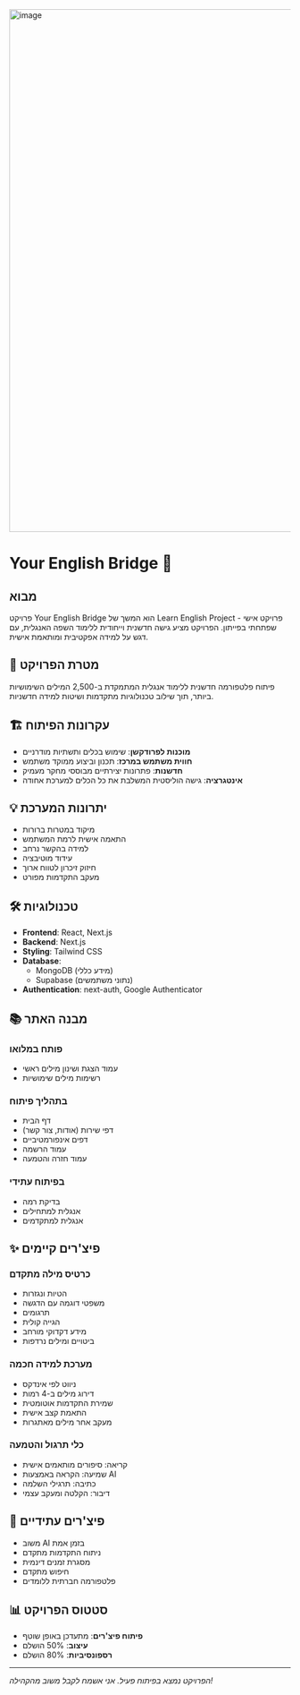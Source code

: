 <img width="934" alt="image" src="https://github.com/user-attachments/assets/0e5dd899-46fe-4eab-b039-40702948dc04" />

# Your English Bridge 🌉

## מבוא
פרויקט Your English Bridge הוא המשך של Learn English Project - פרויקט אישי שפתחתי בפייתון. הפרויקט מציע גישה חדשנית וייחודית ללימוד השפה האנגלית, עם דגש על למידה אפקטיבית ומותאמת אישית.

## 🎯 מטרת הפרויקט
פיתוח פלטפורמה חדשנית ללימוד אנגלית המתמקדת ב-2,500 המילים השימושיות ביותר, תוך שילוב טכנולוגיות מתקדמות ושיטות למידה חדשניות.

## 🏗️ עקרונות הפיתוח
- **מוכנות לפרודקשן**: שימוש בכלים ותשתיות מודרניים
- **חווית משתמש במרכז**: תכנון וביצוע ממוקד משתמש
- **חדשנות**: פתרונות יצירתיים מבוססי מחקר מעמיק
- **אינטגרציה**: גישה הוליסטית המשלבת את כל הכלים למערכת אחודה

## 💡 יתרונות המערכת
- מיקוד במטרות ברורות
- התאמה אישית לרמת המשתמש
- למידה בהקשר נרחב
- עידוד מוטיבציה
- חיזוק זיכרון לטווח ארוך
- מעקב התקדמות מפורט

## 🛠️ טכנולוגיות
- **Frontend**: React, Next.js
- **Backend**: Next.js
- **Styling**: Tailwind CSS
- **Database**: 
  - MongoDB (מידע כללי)
  - Supabase (נתוני משתמשים)
- **Authentication**: next-auth, Google Authenticator

## 📚 מבנה האתר
### פותח במלואו
- עמוד הצגת ושינון מילים ראשי
- רשימות מילים שימושיות

### בתהליך פיתוח
- דף הבית
- דפי שירות (אודות, צור קשר)
- דפים אינפורמטיביים
- עמוד הרשמה
- עמוד חזרה והטמעה

### בפיתוח עתידי
- בדיקת רמה
- אנגלית למתחילים
- אנגלית למתקדמים

## ✨ פיצ'רים קיימים

### כרטיס מילה מתקדם
- הטיות ונגזרות
- משפטי דוגמה עם הדגשה
- תרגומים
- הגייה קולית
- מידע דקדוקי מורחב
- ביטויים ומילים נרדפות

### מערכת למידה חכמה
- ניווט לפי אינדקס
- דירוג מילים ב-4 רמות
- שמירת התקדמות אוטומטית
- התאמת קצב אישית
- מעקב אחר מילים מאתגרות

### כלי תרגול והטמעה
- קריאה: סיפורים מותאמים אישית
- שמיעה: הקראה באמצעות AI
- כתיבה: תרגילי השלמה
- דיבור: הקלטה ומעקב עצמי

## 🚀 פיצ'רים עתידיים
- משוב AI בזמן אמת
- ניתוח התקדמות מתקדם
- מסגרת זמנים דינמית
- חיפוש מתקדם
- פלטפורמה חברתית ללומדים

## 📊 סטטוס הפרויקט
- **פיתוח פיצ'רים**: מתעדכן באופן שוטף
- **עיצוב**: 50% הושלם
- **רספונסיביות**: 80% הושלם


---
*הפרויקט נמצא בפיתוח פעיל. אני אשמח לקבל משוב מהקהילה!*
